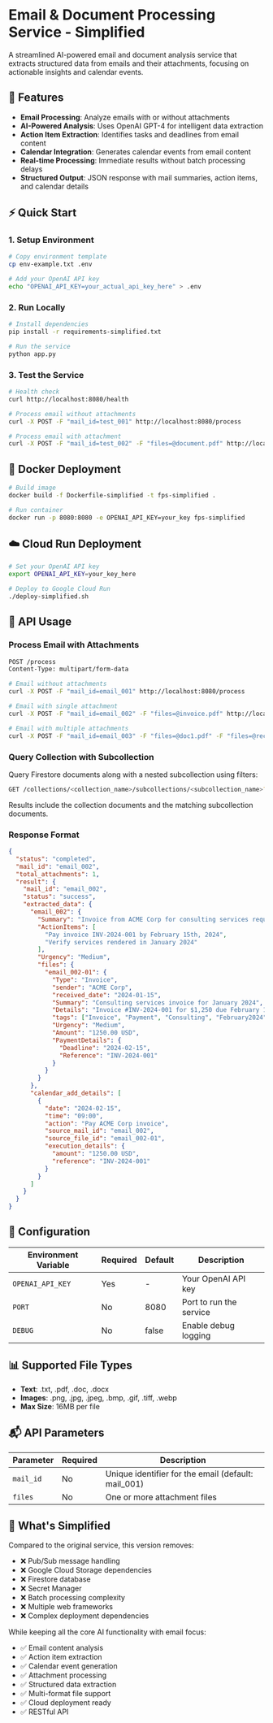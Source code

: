 # Email & Document Processing Service - Simplified

A streamlined AI-powered email and document analysis service that extracts structured data from emails and their attachments, focusing on actionable insights and calendar events.

## 🚀 Features

- **Email Processing**: Analyze emails with or without attachments
- **AI-Powered Analysis**: Uses OpenAI GPT-4 for intelligent data extraction  
- **Action Item Extraction**: Identifies tasks and deadlines from email content
- **Calendar Integration**: Generates calendar events from email content
- **Real-time Processing**: Immediate results without batch processing delays
- **Structured Output**: JSON response with mail summaries, action items, and calendar details

## ⚡ Quick Start

### 1. Setup Environment
```bash
# Copy environment template
cp env-example.txt .env

# Add your OpenAI API key
echo "OPENAI_API_KEY=your_actual_api_key_here" > .env
```

### 2. Run Locally
```bash
# Install dependencies
pip install -r requirements-simplified.txt

# Run the service
python app.py
```

### 3. Test the Service
```bash
# Health check
curl http://localhost:8080/health

# Process email without attachments
curl -X POST -F "mail_id=test_001" http://localhost:8080/process

# Process email with attachment
curl -X POST -F "mail_id=test_002" -F "files=@document.pdf" http://localhost:8080/process
```

## 🐳 Docker Deployment

```bash
# Build image
docker build -f Dockerfile-simplified -t fps-simplified .

# Run container
docker run -p 8080:8080 -e OPENAI_API_KEY=your_key fps-simplified
```

## ☁️ Cloud Run Deployment

```bash
# Set your OpenAI API key
export OPENAI_API_KEY=your_key_here

# Deploy to Google Cloud Run
./deploy-simplified.sh
```

## 📝 API Usage

### Process Email with Attachments
```bash
POST /process
Content-Type: multipart/form-data

# Email without attachments
curl -X POST -F "mail_id=email_001" http://localhost:8080/process

# Email with single attachment
curl -X POST -F "mail_id=email_002" -F "files=@invoice.pdf" http://localhost:8080/process

# Email with multiple attachments  
curl -X POST -F "mail_id=email_003" -F "files=@doc1.pdf" -F "files=@receipt.jpg" http://localhost:8080/process
```

### Query Collection with Subcollection
Query Firestore documents along with a nested subcollection using filters:

```bash
GET /collections/<collection_name>/subcollections/<subcollection_name>?subcollection_status=<value>
```

Results include the collection documents and the matching subcollection documents.

### Response Format
```json
{
  "status": "completed",
  "mail_id": "email_002",
  "total_attachments": 1,
  "result": {
    "mail_id": "email_002",
    "status": "success",
    "extracted_data": {
      "email_002": {
        "Summary": "Invoice from ACME Corp for consulting services requiring payment by Feb 15th.",
        "ActionItems": [
          "Pay invoice INV-2024-001 by February 15th, 2024",
          "Verify services rendered in January 2024"
        ],
        "Urgency": "Medium",
        "files": {
          "email_002-01": {
            "Type": "Invoice",
            "sender": "ACME Corp",
            "received_date": "2024-01-15",
            "Summary": "Consulting services invoice for January 2024",
            "Details": "Invoice #INV-2024-001 for $1,250 due February 15th",
            "tags": ["Invoice", "Payment", "Consulting", "February2024"],
            "Urgency": "Medium",
            "Amount": "1250.00 USD",
            "PaymentDetails": {
              "Deadline": "2024-02-15",
              "Reference": "INV-2024-001"
            }
          }
        }
      },
      "calendar_add_details": [
        {
          "date": "2024-02-15",
          "time": "09:00",
          "action": "Pay ACME Corp invoice",
          "source_mail_id": "email_002",
          "source_file_id": "email_002-01",
          "execution_details": {
            "amount": "1250.00 USD",
            "reference": "INV-2024-001"
          }
        }
      ]
    }
  }
}
```

## 🔧 Configuration

| Environment Variable | Required | Default | Description |
|---------------------|----------|---------|-------------|
| `OPENAI_API_KEY` | Yes | - | Your OpenAI API key |
| `PORT` | No | 8080 | Port to run the service |
| `DEBUG` | No | false | Enable debug logging |

## 📊 Supported File Types

- **Text**: .txt, .pdf, .doc, .docx
- **Images**: .png, .jpg, .jpeg, .bmp, .gif, .tiff, .webp
- **Max Size**: 16MB per file

## 📬 API Parameters

| Parameter | Required | Description |
|-----------|----------|-------------|
| `mail_id` | No | Unique identifier for the email (default: mail_001) |
| `files` | No | One or more attachment files |

## 🎯 What's Simplified

Compared to the original service, this version removes:
- ❌ Pub/Sub message handling
- ❌ Google Cloud Storage dependencies  
- ❌ Firestore database
- ❌ Secret Manager
- ❌ Batch processing complexity
- ❌ Multiple web frameworks
- ❌ Complex deployment dependencies

While keeping all the core AI functionality with email focus:
- ✅ Email content analysis
- ✅ Action item extraction
- ✅ Calendar event generation
- ✅ Attachment processing
- ✅ Structured data extraction
- ✅ Multi-format file support
- ✅ Cloud deployment ready
- ✅ RESTful API 
